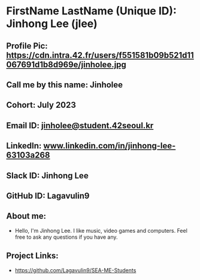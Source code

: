 # FirstName LastName (Unique ID): Jinhong Lee (jlee)
## Profile Pic: https://cdn.intra.42.fr/users/f551581b09b521d11067691d1b8d969e/jinholee.jpg
## Call me by this name: Jinholee
## Cohort: July 2023
## Email ID: jinholee@student.42seoul.kr
## LinkedIn: www.linkedin.com/in/jinhong-lee-63103a268
## Slack ID: Jinhong Lee
## GitHub ID: Lagavulin9
## About me: 
- Hello, I'm Jinhong Lee.
  I like music, video games and computers.
  Feel free to ask any questions if you have any.
## Project Links:
- https://github.com/Lagavulin9/SEA-ME-Students